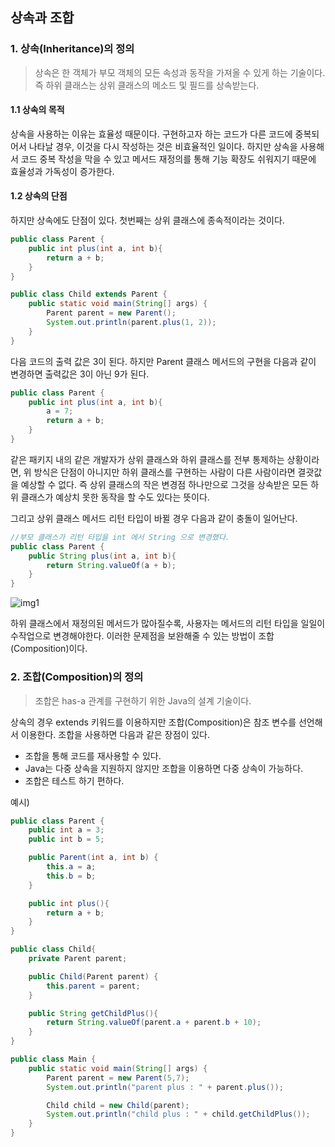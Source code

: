 ## 상속과 조합

### 1. 상속(Inheritance)의 정의

> 상속은 한 객체가 부모 객체의 모든 속성과 동작을 가져올 수 있게 하는 기술이다. 즉 하위 클래스는 상위 클래스의
> 메소드 및 필드를 상속받는다.

#### 1.1 상속의 목적

상속을 사용하는 이유는 효율성 때문이다. 구현하고자 하는 코드가 다른 코드에 중복되어서 나타날 경우, 이것을
다시 작성하는 것은 비효율적인 일이다. 하지만 상속을 사용해서 코드 중복 작성을 막을 수 있고 메서드 재정의를 통해
기능 확장도 쉬워지기 때문에 효율성과 가독성이 증가한다.


#### 1.2 상속의 단점

하지만 상속에도 단점이 있다. 첫번째는 상위 클래스에 종속적이라는 것이다.

```java
public class Parent {
    public int plus(int a, int b){
        return a + b;
    }
}
```
```java
public class Child extends Parent {
    public static void main(String[] args) {
        Parent parent = new Parent();
        System.out.println(parent.plus(1, 2));
    }
}
```

다음 코드의 출력 값은 3이 된다. 하지만 Parent 클래스 메서드의 구현을 다음과 같이 변경하면 출력값은 3이 아닌
9가 된다.

```java
public class Parent {
    public int plus(int a, int b){
        a = 7;
        return a + b;
    }
}
```

같은 패키지 내의 같은 개발자가 상위 클래스와 하위 클래스를 전부 통제하는 상황이라면, 위 방식은 단점이 아니지만
하위 클래스를 구현하는 사람이 다른 사람이라면 결괏값을 예상할 수 없다. 즉 상위 클래스의 작은 변경점 하나만으로
그것을 상속받은 모든 하위 클래스가 예상치 못한 동작을 할 수도 있다는 뜻이다.

그리고 상위 클래스 메서드 리턴 타입이 바뀔 경우 다음과 같이 충돌이 일어난다.

```java
//부모 클래스가 리턴 타입을 int 에서 String 으로 변경했다.
public class Parent {
    public String plus(int a, int b){
        return String.valueOf(a + b);
    }
}
```

![img1](https://media.vlpt.us/images/dailyzett/post/f7534489-b086-44a1-add7-a0a6b024f3fa/image.png)

하위 클래스에서 재정의된 메서드가 많아질수록, 사용자는 메서드의 리턴 타입을 일일이 수작업으로 변경해야한다.
이러한 문제점을 보완해줄 수 있는 방법이 조합(Composition)이다.

### 2. 조합(Composition)의 정의

> 조합은 has-a 관계를 구현하기 위한 Java의 설계 기술이다.

상속의 경우 extends 키워드를 이용하지만 조합(Composition)은 참조 변수를 선언해서 이용한다.
조합을 사용하면 다음과 같은 장점이 있다.

- 조합을 통해 코드를 재사용할 수 있다.
- Java는 다중 상속을 지원하지 않지만 조합을 이용하면 다중 상속이 가능하다.
- 조합은 테스트 하기 편하다.


예시)
```java
public class Parent {
    public int a = 3;
    public int b = 5;

    public Parent(int a, int b) {
        this.a = a;
        this.b = b;
    }

    public int plus(){
        return a + b;
    }
}
```

```java
public class Child{
    private Parent parent;

    public Child(Parent parent) {
        this.parent = parent;
    }

    public String getChildPlus(){
        return String.valueOf(parent.a + parent.b + 10);
    }
}
```
```java
public class Main {
    public static void main(String[] args) {
        Parent parent = new Parent(5,7);
        System.out.println("parent plus : " + parent.plus());

        Child child = new Child(parent);
        System.out.println("child plus : " + child.getChildPlus());
    }
}
```
